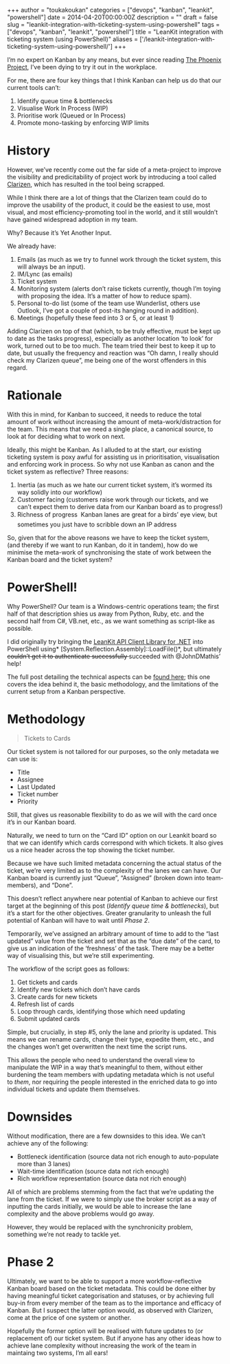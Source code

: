+++
author = "toukakoukan"
categories = ["devops", "kanban", "leankit", "powershell"]
date = 2014-04-20T00:00:00Z
description = ""
draft = false
slug = "leankit-integration-with-ticketing-system-using-powershell"
tags = ["devops", "kanban", "leankit", "powershell"]
title = "LeanKit integration with ticketing system (using PowerShell)"
aliases = ['/leankit-integration-with-ticketing-system-using-powershell/']
+++

I’m no expert on Kanban by any means, but ever since reading [The Phoenix Project](http://www.amazon.co.uk/Phoenix-Project-DevOps-Helping-Business-ebook/dp/B00AZRBLHO/ref=sr_1_1?ie=UTF8&qid=1398001142&sr=8-1&keywords=the+phoenix+project "Amazon: The Phoenix Project"), I’ve been dying to try it out in the workplace.

For me, there are four key things that I think Kanban can help us do that our current tools can’t:

1. Identify queue time & bottlenecks
2. Visualise Work In Process (WIP)
3. Prioritise work (Queued or In Process)
4. Promote mono-tasking by enforcing WIP limits


# History

However, we’ve recently come out the far side of a meta-project to improve the visibility and predicitability of project work by introducing a tool called [Clarizen](http://clarizen.com "Clarizen"), which has resulted in the tool being scrapped.

While I think there are a lot of things that the Clarizen team could do to improve the usability of the product, it could be the easiest to use, most visual, and most efficiency-promoting tool in the world, and it still wouldn’t have gained widespread adoption in my team.

Why? Because it’s Yet Another Input.

We already have:

1. Emails (as much as we try to funnel work through the ticket system, this will always be an input).
2. IM/Lync (as emails)
3. Ticket system
4. Monitoring system (alerts don’t raise tickets currently, though I’m toying with proposing the idea. It’s a matter of how to reduce spam).
5. Personal to-do list (some of the team use Wunderlist, others use Outlook, I’ve got a couple of post-its hanging round in addition).
6. Meetings (hopefully these feed into 3 or 5, or at least 1)

Adding Clarizen on top of that (which, to be truly effective, must be kept up to date as the tasks progress), especially as another location ‘to look’ for work, turned out to be too much. The team tried their best to keep it up to date, but usually the frequency and reaction was “Oh damn, I really should check my Clarizen queue”, me being one of the worst offenders in this regard.


# Rationale

With this in mind, for Kanban to succeed, it needs to reduce the total amount of work without increasing the amount of meta-work/distraction for the team. This means that we need a single place, a canonical source, to look at for deciding what to work on next.

Ideally, this might be Kanban. As I alluded to at the start, our existing ticketing system is poxy awful for assisting us in prioritisation, visualisation and enforcing work in process. So why not use Kanban as canon and the ticket system as reflective? Three reasons:

1. Inertia (as much as we hate our current ticket system, it’s wormed its way solidly into our workflow)
2. Customer facing (customers raise work through our tickets, and we can’t expect them to derive data from our Kanban board as to progress!)
3. Richness of progress &#128;&#147; Kanban lanes are great for a birds’ eye view, but sometimes you just have to scribble down an IP address

So, given that for the above reasons we have to keep the ticket system, (and thereby if we want to run Kanban, do it in tandem), how do we minimise the meta-work of synchronising the state of work between the Kanban board and the ticket system?


# PowerShell!

Why PowerShell? Our team is a Windows-centric operations team; the first half of that description shies us away from Python, Ruby, etc. and the second half from C#, VB.net, etc., as we want something as script-like as possible.

I did originally try bringing the [LeanKit API Client Library for .NET](https://support.leankit.com/entries/28685527-LeanKit-API-Client-Library-for-NET "LeanKit API Client Library for .NET") into PowerShell using* [System.Reflection.Assembly]::LoadFile()*, but ultimately <del>couldn’t get it to authenticate successfully </del>succeeded with @JohnDMathis’ help!

The full post detailing the technical aspects can be [found here](http://samuelmartin.wordpress.com/2014/04/20/using-the-leankit-api-with-powershell/ "Using the LeanKit API with PowerShell"); this one covers the idea behind it, the basic methodology, and the limitations of the current setup from a Kanban perspective.


# Methodology

> Tickets to Cards

Our ticket system is not tailored for our purposes, so the only metadata we can use is:

- Title
- Assignee
- Last Updated
- Ticket number
- Priority

Still, that gives us reasonable flexibility to do as we will with the card once it’s in our Kanban board.

Naturally, we need to turn on the “Card ID” option on our Leankit board so that we can identify which cards correspond with which tickets. It also gives us a nice header across the top showing the ticket number.

Because we have such limited metadata concerning the actual status of the ticket, we’re very limited as to the complexity of the lanes we can have. Our Kanban board is currently just “Queue”, “Assigned” (broken down into team-members), and “Done”.

This doesn’t reflect anywhere near potential of Kanban to achieve our first target at the beginning of this post (*Identify queue time & bottlenecks*), but it’s a start for the other objectives. Greater granularity to unleash the full potential of Kanban will have to wait until *Phase 2*.

Temporarily, we’ve assigned an arbitrary amount of time to add to the “last updated” value from the ticket and set that as the “due date” of the card, to give us an indication of the ‘freshness’ of the task. There may be a better way of visualising this, but we’re still experimenting.

The workflow of the script goes as follows:

1. Get tickets and cards
2. Identify new tickets which don’t have cards
3. Create cards for new tickets
4. Refresh list of cards
5. Loop through cards, identifying those which need updating
6. Submit updated cards

Simple, but crucially, in step #5, only the lane and priority is updated. This means we can rename cards, change their type, expedite them, etc., and the changes won’t get overwritten the next time the script runs.

This allows the people who need to understand the overall view to manipulate the WIP in a way that’s meaningful to them, without either burdening the team members with updating metadata which is not useful to *them*, nor requiring the people interested in the enriched data to go into individual tickets and update them themselves.


# Downsides

Without modification, there are a few downsides to this idea. We can’t achieve any of the following:

- Bottleneck identification (source data not rich enough to auto-populate more than 3 lanes)
- Wait-time identification (source data not rich enough)
- Rich workflow representation (source data not rich enough)

All of which are problems stemming from the fact that we’re updating the lane from the ticket. If we were to simply use the broker script as a way of inputting the cards initially, we would be able to increase the lane complexity and the above problems would go away.

However, they would be replaced with the synchronicity<span style="color:#252525;"> </span>problem, something we’re not ready to tackle yet.


# Phase 2

Ultimately, we want to be able to support a more workflow-reflective Kanban board based on the ticket metadata. This could be done either by having meaningful ticket categorisation and statuses, or by achieving full buy-in from every member of the team as to the importance and efficacy of Kanban. But I suspect the latter option would, as observed with Clarizen, come at the price of one system or another.

Hopefully the former option will be realised with future updates to (or replacement of) our ticket system. But if anyone has any other ideas how to achieve lane complexity without increasing the work of the team in maintaing two systems, I’m all ears!

